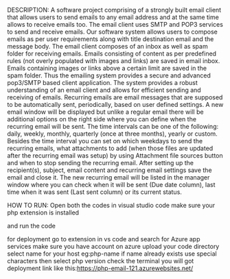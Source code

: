 DESCRIPTION:
A software project comprising of a strongly built email client that allows users to send emails to any email address and at the same time allows to receive emails too. The email client uses SMTP and POP3 services to send and receive emails. Our software system allows users to compose emails as per user requirements along with title destination email and the message body. The email client composes of an inbox as well as spam folder for receiving emails. Emails consisting of content as per predefined rules (not overly populated with images and links) are saved in email inbox. Emails containing images or links above a certain limit are saved in the spam folder. Thus the emailing system provides a secure and advanced pop3/SMTP based client application. The system provides a robust understanding of an email client and allows for efficient sending and receiving of emails. Recurring emails are email messages that are supposed to be automatically sent, periodically, based on user defined settings.  A new email window will be displayed but unlike a regular email there will be additional options on the right side where you can define when the recurring email will be sent. The time intervals can be one of the following: daily, weekly, monthly, quarterly (once at three months), yearly or custom. Besides the time interval you can set on which weekdays to send the recurring emails, what attachments to add (when those files are updated after the recurring email was setup) by using Attachment file sources button and when to stop sending the recurring email. After setting up the recipient(s), subject, email content and recurring email settings save the email and close it. The new recurring email will be listed in the manager window where you can check when it will be sent (Due date column), last time when it was sent (Last sent column) or its current status.

HOW TO RUN:
Open both the codes in visual studio code
make sure your php extension is installed

and run the code

for deployment go to extension in vs code and search for Azure app services 
make sure you have account on azure
upload your code directory 
select name for your host eg:php-name if name already exists use special characters
then select php version
check the terminal 
you will got deployment link like this:https://php-email-121.azurewebsites.net/

